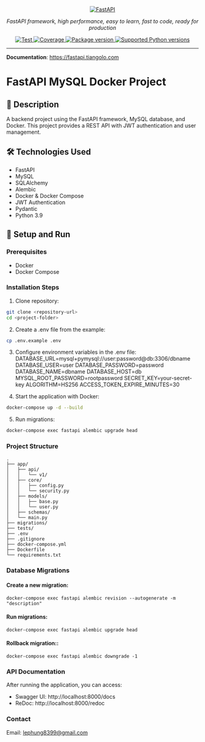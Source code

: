 <p align="center">
  <a href="https://fastapi.tiangolo.com"><img src="https://fastapi.tiangolo.com/img/logo-margin/logo-teal.png" alt="FastAPI"></a>
</p>
<p align="center">
    <em>FastAPI framework, high performance, easy to learn, fast to code, ready for production</em>
</p>
<p align="center">
<a href="https://github.com/fastapi/fastapi/actions?query=workflow%3ATest+event%3Apush+branch%3Amaster" target="_blank">
    <img src="https://github.com/fastapi/fastapi/actions/workflows/test.yml/badge.svg?event=push&branch=master" alt="Test">
</a>
<a href="https://coverage-badge.samuelcolvin.workers.dev/redirect/fastapi/fastapi" target="_blank">
    <img src="https://coverage-badge.samuelcolvin.workers.dev/fastapi/fastapi.svg" alt="Coverage">
</a>
<a href="https://pypi.org/project/fastapi" target="_blank">
    <img src="https://img.shields.io/pypi/v/fastapi?color=%2334D058&label=pypi%20package" alt="Package version">
</a>
<a href="https://pypi.org/project/fastapi" target="_blank">
    <img src="https://img.shields.io/pypi/pyversions/fastapi.svg?color=%2334D058" alt="Supported Python versions">
</a>
</p>

---

**Documentation**: <a href="https://fastapi.tiangolo.com" target="_blank">https://fastapi.tiangolo.com</a>

# FastAPI MySQL Docker Project

## 📝 Description
A backend project using the FastAPI framework, MySQL database, and Docker. This project provides a REST API with JWT authentication and user management.
## 🛠 Technologies Used
- FastAPI
- MySQL
- SQLAlchemy
- Alembic
- Docker & Docker Compose
- JWT Authentication
- Pydantic
- Python 3.9

## 🚀 Setup and Run

### Prerequisites
- Docker
- Docker Compose

### Installation Steps

1. Clone repository:
```bash
git clone <repository-url>
cd <project-folder>
```

2. Create a .env file from the example:
```bash
cp .env.example .env
```

3. Configure environment variables in the .env file:
DATABASE_URL=mysql+pymysql://user:password@db:3306/dbname
DATABASE_USER=user
DATABASE_PASSWORD=password
DATABASE_NAME=dbname
DATABASE_HOST=db
MYSQL_ROOT_PASSWORD=rootpassword
SECRET_KEY=your-secret-key
ALGORITHM=HS256
ACCESS_TOKEN_EXPIRE_MINUTES=30

4. Start the application with Docker:
```bash
docker-compose up -d --build
```

5. Run migrations:
```bash
docker-compose exec fastapi alembic upgrade head
```

### Project Structure
```
.
├── app/
│   ├── api/
│   │   └── v1/
│   ├── core/
│   │   ├── config.py
│   │   └── security.py
│   ├── models/
│   │   ├── base.py
│   │   └── user.py
│   ├── schemas/
│   └── main.py
├── migrations/
├── tests/
├── .env
├── .gitignore
├── docker-compose.yml
├── Dockerfile
└── requirements.txt
```

### Database Migrations
#### Create a new migration:
```
docker-compose exec fastapi alembic revision --autogenerate -m "description"
```

#### Run migrations:
```
docker-compose exec fastapi alembic upgrade head
```

#### Rollback migration::
```
docker-compose exec fastapi alembic downgrade -1
```

### API Documentation
After running the application, you can access:
- Swagger UI: http://localhost:8000/docs
- ReDoc: http://localhost:8000/redoc

### Contact
Email: [lephung8399@gmail.com](lephung8399@gmail.com)

